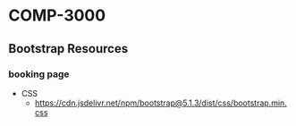 # COMP-3000
 
## Bootstrap Resources
### booking page
- CSS
    - https://cdn.jsdelivr.net/npm/bootstrap@5.1.3/dist/css/bootstrap.min.css
